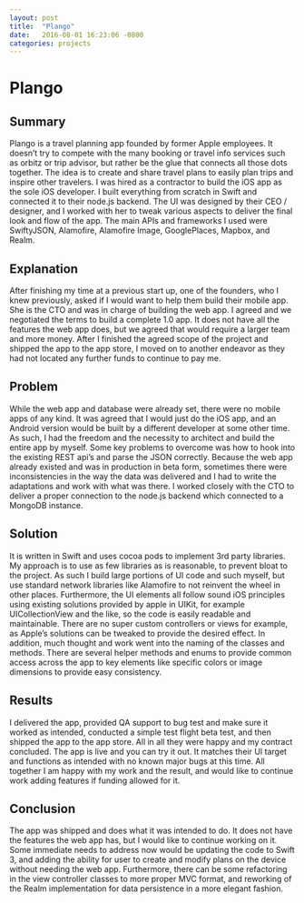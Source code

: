 ```yaml
---
layout: post
title:  "Plango"
date:   2016-08-01 16:23:06 -0800
categories: projects
---
```

# Plango
## Summary
Plango is a travel planning app founded by former Apple employees. It doesn’t try to compete with the many booking or travel info services such as orbitz or trip advisor, but rather be the glue that connects all those dots together. The idea is to create and share travel plans to easily plan trips and inspire other travelers. I was hired as a contractor to build the iOS app as the sole iOS developer. I built everything from scratch in Swift and connected it to their node.js backend. The UI was designed by their CEO / designer, and I worked with her to tweak various aspects to deliver the final look and flow of the app. The main APIs and frameworks I used were SwiftyJSON, Alamofire, Alamofire Image, GooglePlaces, Mapbox, and Realm.
## Explanation
After finishing my time at a previous start up, one of the founders, who I knew previously, asked if I would want to help them build their mobile app. She is the CTO and was in charge of building the web app. I agreed and we negotiated the terms to build a complete 1.0 app. It does not have all the features the web app does, but we agreed that would require a larger team and more money. After I finished the agreed scope of the project and shipped the app to the app store, I moved on to another endeavor as they had not located any further funds to continue to pay me.
## Problem
While the web app and database were already set, there were no mobile apps of any kind. It was agreed that I would just do the iOS app, and an Android version would be built by a different developer at some other time. As such, I had the freedom and the necessity to architect and build the entire app by myself. Some key problems to overcome was how to hook into the existing REST api’s and parse the JSON correctly. Because the web app already existed and was in production in beta form, sometimes there were inconsistencies in the way the data was delivered and I had to write the adaptations and work with what was there. I worked closely with the CTO to deliver a proper connection to the node.js backend which connected to a MongoDB instance.
## Solution
It is written in Swift and uses cocoa pods to implement 3rd party libraries. My approach is to use as few libraries as is reasonable, to prevent bloat to the project. As such I build large portions of UI code and such myself, but use standard network libraries like Alamofire to not reinvent the wheel in other places. Furthermore, the UI elements all follow sound iOS principles using existing solutions provided by apple in UIKit, for example UICollectionView and the like, so the code is easily readable and maintainable. There are no super custom controllers or views for example, as Apple’s solutions can be tweaked to provide the desired effect. In addition, much thought and work went into the naming of the classes and methods. There are several helper methods and enums to provide common access across the app to key elements like specific colors or image dimensions to provide easy consistency.
## Results
I delivered the app, provided QA support to bug test and make sure it worked as intended, conducted a simple test flight beta test, and then shipped the app to the app store. All in all they were happy and my contract concluded. The app is live and you can try it out. It matches their UI target and functions as intended with no known major bugs at this time. All together I am happy with my work and the result, and would like to continue work adding features if funding allowed for it.
## Conclusion
The app was shipped and does what it was intended to do. It does not have the features the web app has, but I would like to continue working on it. Some immediate needs to address now would be updating the code to Swift 3, and adding the ability for user to create and modify plans on the device without needing the web app. Furthermore, there can be some refactoring in the view controller classes to more proper MVC format, and reworking of the Realm implementation for data persistence in a more elegant fashion.
